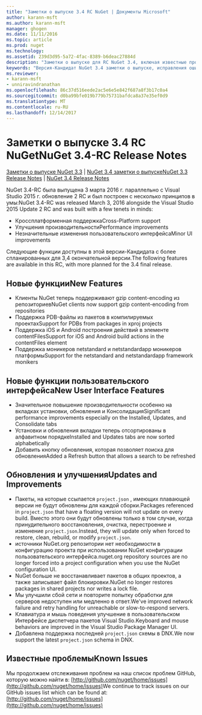 ```yaml
---
title: "Заметки о выпуске 3.4 RC NuGet | Документы Microsoft"
author: karann-msft
ms.author: karann-msft
manager: ghogen
ms.date: 11/11/2016
ms.topic: article
ms.prod: nuget
ms.technology: 
ms.assetid: 239d3d95-5a72-4fac-8389-b6deac27884d
description: "Заметки о выпуске для RC NuGet 3.4, включая известные проблемы, исправленные ошибки, добавленные функции и DCR."
keywords: "Версия-Кандидат NuGet 3.4 заметки о выпуске, исправления ошибок, известные проблемы, добавлены функции, DCR"
ms.reviewer:
- karann-msft
- unniravindranathan
ms.openlocfilehash: 86c37d516eede2ac5e6e5e842f687a8f3b17c0a4
ms.sourcegitcommit: d0ba99bfe019b779b75731bafdca8a37e35ef0d9
ms.translationtype: MT
ms.contentlocale: ru-RU
ms.lasthandoff: 12/14/2017
---
```

# <a name="nuget-34-rc-release-notes"></a><span data-ttu-id="bd116-104">Заметки о выпуске 3.4 RC NuGet</span><span class="sxs-lookup"><span data-stu-id="bd116-104">NuGet 3.4-RC Release Notes</span></span>

<span data-ttu-id="bd116-105">[Заметки о выпуске NuGet 3.3](../release-notes/nuget-3.3.md) | [NuGet 3.4 заметки о выпуске](../release-notes/nuget-3.4.md)</span><span class="sxs-lookup"><span data-stu-id="bd116-105">[NuGet 3.3 Release Notes](../release-notes/nuget-3.3.md) | [NuGet 3.4 Release Notes](../release-notes/nuget-3.4.md)</span></span>

<span data-ttu-id="bd116-106">NuGet 3.4-RC была выпущена 3 марта 2016 г. параллельно с Visual Studio 2015 г. обновление 2 RC и был построен с несколько принципов в умы:</span><span class="sxs-lookup"><span data-stu-id="bd116-106">NuGet 3.4-RC was released March 3, 2016 alongside the Visual Studio 2015 Update 2 RC and was built with a few tenets in minds:</span></span>

*  <span data-ttu-id="bd116-107">Кроссплатформенная поддержка</span><span class="sxs-lookup"><span data-stu-id="bd116-107">Cross-Platform support</span></span>
*  <span data-ttu-id="bd116-108">Улучшения производительности</span><span class="sxs-lookup"><span data-stu-id="bd116-108">Performance improvements</span></span>
*  <span data-ttu-id="bd116-109">Незначительные изменения пользовательского интерфейса</span><span class="sxs-lookup"><span data-stu-id="bd116-109">Minor UI improvements</span></span>

<span data-ttu-id="bd116-110">Следующие функции доступны в этой версии-Кандидата с более спланированных для 3,4 окончательной версии.</span><span class="sxs-lookup"><span data-stu-id="bd116-110">The following features are available in this RC, with more planned for the 3.4 final release.</span></span>

## <a name="new-features"></a><span data-ttu-id="bd116-111">Новые функции</span><span class="sxs-lookup"><span data-stu-id="bd116-111">New Features</span></span>

* <span data-ttu-id="bd116-112">Клиенты NuGet теперь поддерживают gzip content-encoding из репозиториев</span><span class="sxs-lookup"><span data-stu-id="bd116-112">NuGet clients now support gzip content-encoding from repositories</span></span>
* <span data-ttu-id="bd116-113">Поддержка PDB-файлы из пакетов в компилируемых проектах</span><span class="sxs-lookup"><span data-stu-id="bd116-113">Support for PDBs from packages in xproj projects</span></span>
* <span data-ttu-id="bd116-114">Поддержка iOS и Android построения действий в элементе contentFiles</span><span class="sxs-lookup"><span data-stu-id="bd116-114">Support for iOS and Android build actions in the contentFiles element</span></span>
* <span data-ttu-id="bd116-115">Поддержка моникеров netstandard и netstandardapp моникеров платформы</span><span class="sxs-lookup"><span data-stu-id="bd116-115">Support for the netstandard and netstandardapp framework monikers</span></span>

## <a name="new-user-interface-features"></a><span data-ttu-id="bd116-116">Новые функции пользовательского интерфейса</span><span class="sxs-lookup"><span data-stu-id="bd116-116">New User Interface Features</span></span>

* <span data-ttu-id="bd116-117">Значительное повышение производительности особенно на вкладках установки, обновления и Консолидация</span><span class="sxs-lookup"><span data-stu-id="bd116-117">Significant performance improvements especially on the Installed, Updates, and Consolidate tabs</span></span>
* <span data-ttu-id="bd116-118">Установки и обновления вкладки теперь отсортированы в алфавитном порядке</span><span class="sxs-lookup"><span data-stu-id="bd116-118">Installed and Updates tabs are now sorted alphabetically</span></span>
* <span data-ttu-id="bd116-119">Добавить кнопку обновления, которая позволяет поиска для обновления</span><span class="sxs-lookup"><span data-stu-id="bd116-119">Added a Refresh button that allows a search to be refreshed</span></span>

## <a name="updates-and-improvements"></a><span data-ttu-id="bd116-120">Обновления и улучшения</span><span class="sxs-lookup"><span data-stu-id="bd116-120">Updates and Improvements</span></span>

* <span data-ttu-id="bd116-121">Пакеты, на которые ссылается `project.json` , имеющих плавающей версии не будут обновлены для каждой сборки.</span><span class="sxs-lookup"><span data-stu-id="bd116-121">Packages referenced in `project.json` that have a floating version will not update on every build.</span></span> <span data-ttu-id="bd116-122">Вместо этого они будут обновлены только в том случае, когда принудительного восстановления, очистка, перестроение и изменение `project.json`.</span><span class="sxs-lookup"><span data-stu-id="bd116-122">Instead, they will update only when forced to restore, clean, rebuild, or modify `project.json`.</span></span>
* <span data-ttu-id="bd116-123">источники NuGet.org репозитории нет необходимости в конфигурацию проекта при использовании NuGet конфигурации пользовательского интерфейса.</span><span class="sxs-lookup"><span data-stu-id="bd116-123">nuget.org repository sources are no longer forced into a project configuration when you use the NuGet configuration UI.</span></span>
* <span data-ttu-id="bd116-124">NuGet больше не восстанавливает пакетов в общих проектов, а также записывает файл блокировки.</span><span class="sxs-lookup"><span data-stu-id="bd116-124">NuGet no longer restores packages in shared projects nor writes a lock file.</span></span>
* <span data-ttu-id="bd116-125">Мы улучшили сбой сети и повторите попытку обработки для серверов недоступен или медленно в ответ.</span><span class="sxs-lookup"><span data-stu-id="bd116-125">We've improved network failure and retry handling for unreachable or slow-to-respond servers.</span></span>
* <span data-ttu-id="bd116-126">Клавиатура и мышь поведения улучшение в пользовательском Интерфейсе диспетчера пакетов Visual Studio.</span><span class="sxs-lookup"><span data-stu-id="bd116-126">Keyboard and mouse behaviors are improved in the Visual Studio Package Manager UI.</span></span>
* <span data-ttu-id="bd116-127">Добавлена поддержка последней `project.json` схемы в DNX.</span><span class="sxs-lookup"><span data-stu-id="bd116-127">We now support the latest `project.json` schema in DNX.</span></span>

## <a name="known-issues"></a><span data-ttu-id="bd116-128">Известные проблемы</span><span class="sxs-lookup"><span data-stu-id="bd116-128">Known Issues</span></span>

<span data-ttu-id="bd116-129">Мы продолжаем отслеживания проблем на наш список проблем GitHub, которую можно найти в: [http://github.com/nuget/home/issues](http://github.com/nuget/home/issues)</span><span class="sxs-lookup"><span data-stu-id="bd116-129">We continue to track issues on our GitHub issues list which can be found at: [http://github.com/nuget/home/issues](http://github.com/nuget/home/issues)</span></span>